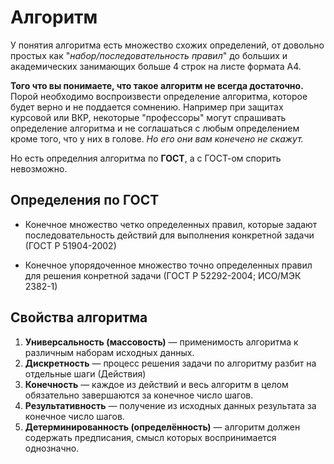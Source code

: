 # Алгоритм

У понятия алгоритма есть множество схожих определений, от довольно простых как "*набор/последовательность правил*" до больших и академических занимающих больше 4 строк на листе формата А4.

**Того что вы понимаете, что такое алгоритм не всегда достаточно.** Порой необходимо воспроизвести определение алгоритма, которое будет верно и не поддается сомнению. Например при защитах курсовой или ВКР, некоторые "профессоры" могут спрашивать определение алгоритма и не соглашаться с любым определением кроме того, что у них в голове. *Но его они вам конечено не скажут.*

Но есть определния алгоритма по **ГОСТ**, а с ГОСТ-ом спорить невозможно.

## Определения по ГОСТ

- Конечное множество четко определенных правил, которые задают последовательность действий для выполнения конкретной задачи (ГОСТ Р 51904-2002)

- Конечное упорядоченное множество точно определенных правил для решения конретной задачи (ГОСТ Р 52292-2004; ИСО/МЭК 2382-1)

## Свойства алгоритма

1. **Универсальность (массовость)** — применимость алгоритма к различным
наборам исходных данных.
2. **Дискретность** — процесс решения задачи по алгоритму разбит на отдельные
шаги (Действия)
3. **Конечность** — каждое из действий и весь алгоритм в целом обязательно
завершаются за конечное число шагов.
4. **Результативность** — получение из исходных данных результата за конечное
число шагов.
5. **Детерминированность (определённость)** — алгоритм должен содержать
предписания, смысл которых воспринимается однозначно.
